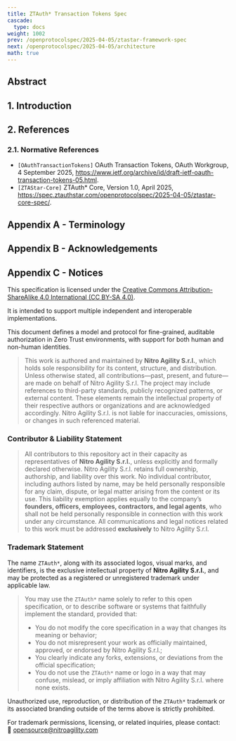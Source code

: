 ```yaml
---
title: ZTAuth* Transaction Tokens Spec
cascade:
  type: docs
weight: 1002
prev: /openprotocolspec/2025-04-05/ztastar-framework-spec
next: /openprotocolspec/2025-04-05/architecture
math: true
---
```

## Abstract

## 1. Introduction

## 2. References

### 2.1. Normative References

- `[OAuthTransactionTokens]` OAuth Transaction Tokens, OAuth Workgroup, 4 September 2025, <https://www.ietf.org/archive/id/draft-ietf-oauth-transaction-tokens-05.html>.
- `[ZTAStar-Core]` ZTAuth* Core, Version 1.0, April 2025, <https://spec.ztauthstar.com/openprotocolspec/2025-04-05/ztastar-core-spec/>.

## Appendix A - Terminology

## Appendix B - Acknowledgements

## Appendix C - Notices

This specification is licensed under the [Creative Commons Attribution-ShareAlike 4.0 International (CC BY-SA 4.0)](https://creativecommons.org/licenses/by-sa/4.0/).

It is intended to support multiple independent and interoperable implementations.

This document defines a model and protocol for fine-grained, auditable authorization in Zero Trust environments, with support for both human and non-human identities.

> This work is authored and maintained by **Nitro Agility S.r.l.**, which holds sole responsibility for its content, structure, and distribution. Unless otherwise stated, all contributions—past, present, and future—are made on behalf of Nitro Agility S.r.l.
> The project may include references to third-party standards, publicly recognized patterns, or external content. These elements remain the intellectual property of their respective authors or organizations and are acknowledged accordingly.
> Nitro Agility S.r.l. is not liable for inaccuracies, omissions, or changes in such referenced material.

### Contributor & Liability Statement

> All contributors to this repository act in their capacity as representatives of **Nitro Agility S.r.l.**, unless explicitly and formally declared otherwise.
> Nitro Agility S.r.l. retains full ownership, authorship, and liability over this work. No individual contributor, including authors listed by name, may be held personally responsible for any claim, dispute, or legal matter arising from the content or its use.
> This liability exemption applies equally to the company’s **founders, officers, employees, contractors, and legal agents**, who shall not be held personally responsible in connection with this work under any circumstance.
> All communications and legal notices related to this work must be addressed **exclusively** to Nitro Agility S.r.l.

### Trademark Statement

The name `ZTAuth*`, along with its associated logos, visual marks, and identifiers, is the exclusive intellectual property of **Nitro Agility S.r.l.**, and may be protected as a registered or unregistered trademark under applicable law.

> You may use the `ZTAuth*` name solely to refer to this open specification, or to describe software or systems that faithfully implement the standard, provided that:
>
> - You do not modify the core specification in a way that changes its meaning or behavior;
> - You do not misrepresent your work as officially maintained, approved, or endorsed by Nitro Agility S.r.l.;
> - You clearly indicate any forks, extensions, or deviations from the official specification;
> - You do not use the `ZTAuth*` name or logo in a way that may confuse, mislead, or imply affiliation with Nitro Agility S.r.l. where none exists.

Unauthorized use, reproduction, or distribution of the `ZTAuth*` trademark or its associated branding outside of the terms above is strictly prohibited.

For trademark permissions, licensing, or related inquiries, please contact:  
📧 [opensource@nitroagility.com](mailto:opensource@nitroagility.com)
